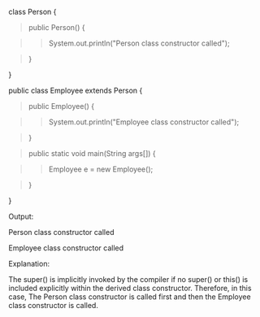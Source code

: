 class Person {

>public Person() {

>>System.out.println(\"Person class constructor called\");

>}

}

public class Employee extends Person {

>public Employee() {

>>System.out.println(\"Employee class constructor called\");

>}

>public static void main(String args\[\]) {

>>Employee e = new Employee();

>}

}

Output:

Person class constructor called

Employee class constructor called

Explanation:

The super() is implicitly invoked by the compiler if no super() or
this() is included explicitly within the derived class constructor.
Therefore, in this case, The Person class constructor is called first
and then the Employee class constructor is called.